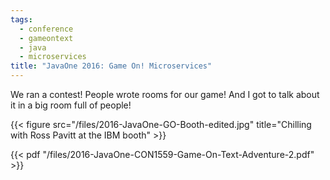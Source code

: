 ```yaml
---
tags:
  - conference
  - gameontext
  - java
  - microservices
title: "JavaOne 2016: Game On! Microservices"
---
```

We ran a contest! People wrote rooms for our game!
And I got to talk about it in a big room full of people!

{{< figure src="/files/2016-JavaOne-GO-Booth-edited.jpg" title="Chilling with Ross Pavitt at the IBM booth" >}}

<!--more-->

{{< pdf "/files/2016-JavaOne-CON1559-Game-On-Text-Adventure-2.pdf" >}}